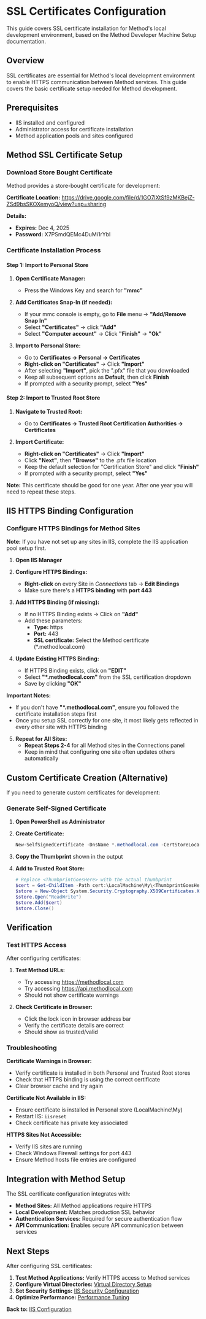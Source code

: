# SSL Certificates Configuration

This guide covers SSL certificate installation for Method's local development environment, based on the Method Developer Machine Setup documentation.

## Overview

SSL certificates are essential for Method's local development environment to enable HTTPS communication between Method services. This guide covers the basic certificate setup needed for Method development.

## Prerequisites

- IIS installed and configured
- Administrator access for certificate installation
- Method application pools and sites configured

## Method SSL Certificate Setup

### Download Store Bought Certificate

Method provides a store-bought certificate for development:

**Certificate Location:** https://drive.google.com/file/d/1GO7lXtSf9zMKBejZ-ZSd9bsSKOXemyoQ/view?usp=sharing

**Details:**
- **Expires:** Dec 4, 2025
- **Password:** X7PSmdQEMc4DuMi1rYbl

### Certificate Installation Process

#### Step 1: Import to Personal Store

1. **Open Certificate Manager:**
   - Press the Windows Key and search for **"mmc"**
   
2. **Add Certificates Snap-In (if needed):**
   - If your mmc console is empty, go to **File** menu → **"Add/Remove Snap In"**
   - Select **"Certificates"** → click **"Add"**
   - Select **"Computer account"** → Click **"Finish"** → **"Ok"**

3. **Import to Personal Store:**
   - Go to **Certificates → Personal → Certificates**
   - **Right-click on "Certificates"** → Click **"Import"**
   - After selecting **"Import"**, pick the ".pfx" file that you downloaded
   - Keep all subsequent options as **Default**, then click **Finish**
   - If prompted with a security prompt, select **"Yes"**

#### Step 2: Import to Trusted Root Store

1. **Navigate to Trusted Root:**
   - Go to **Certificates → Trusted Root Certification Authorities → Certificates**

2. **Import Certificate:**
   - **Right-click on "Certificates"** → Click **"Import"**
   - Click **"Next"**, then **"Browse"** to the .pfx file location
   - Keep the default selection for "Certification Store" and click **"Finish"**
   - If prompted with a security prompt, select **"Yes"**

**Note:** This certificate should be good for one year. After one year you will need to repeat these steps.

## IIS HTTPS Binding Configuration

### Configure HTTPS Bindings for Method Sites

**Note:** If you have not set up any sites in IIS, complete the IIS application pool setup first.

1. **Open IIS Manager**

2. **Configure HTTPS Bindings:**
   - **Right-click** on every Site in *Connections* tab → **Edit Bindings**
   - Make sure there's a **HTTPS binding** with **port 443**

3. **Add HTTPS Binding (if missing):**
   - If no HTTPS Binding exists → Click on **"Add"**
   - Add these parameters:
     - **Type:** https
     - **Port:** 443  
     - **SSL certificate:** Select the Method certificate (*.methodlocal.com)

4. **Update Existing HTTPS Binding:**
   - If HTTPS Binding exists, click on **"EDIT"**
   - Select **"*.methodlocal.com"** from the SSL certification dropdown
   - Save by clicking **"OK"**

**Important Notes:**
- If you don't have **"*.methodlocal.com"**, ensure you followed the certificate installation steps first
- Once you setup SSL correctly for one site, it most likely gets reflected in every other site with HTTPS binding

5. **Repeat for All Sites:**
   - **Repeat Steps 2-4** for all Method sites in the Connections panel
   - Keep in mind that configuring one site often updates others automatically

## Custom Certificate Creation (Alternative)

If you need to generate custom certificates for development:

### Generate Self-Signed Certificate

1. **Open PowerShell as Administrator**

2. **Create Certificate:**
   ```powershell
   New-SelfSignedCertificate -DnsName *.methodlocal.com -CertStoreLocation cert:\LocalMachine\My
   ```

3. **Copy the Thumbprint** shown in the output

4. **Add to Trusted Root Store:**
   ```powershell
   # Replace <ThumbprintGoesHere> with the actual thumbprint
   $cert = Get-ChildItem -Path cert:\LocalMachine\My\<ThumbprintGoesHere>
   $store = New-Object System.Security.Cryptography.X509Certificates.X509Store("Root","LocalMachine")
   $store.Open("ReadWrite")
   $store.Add($cert)
   $store.Close()
   ```

## Verification

### Test HTTPS Access

After configuring certificates:

1. **Test Method URLs:**
   - Try accessing https://methodlocal.com
   - Try accessing https://api.methodlocal.com
   - Should not show certificate warnings

2. **Check Certificate in Browser:**
   - Click the lock icon in browser address bar
   - Verify the certificate details are correct
   - Should show as trusted/valid

### Troubleshooting

**Certificate Warnings in Browser:**
- Verify certificate is installed in both Personal and Trusted Root stores
- Check that HTTPS binding is using the correct certificate
- Clear browser cache and try again

**Certificate Not Available in IIS:**
- Ensure certificate is installed in Personal store (LocalMachine\My)
- Restart IIS: `iisreset`
- Check certificate has private key associated

**HTTPS Sites Not Accessible:**
- Verify IIS sites are running
- Check Windows Firewall settings for port 443
- Ensure Method hosts file entries are configured

## Integration with Method Setup

The SSL certificate configuration integrates with:

- **Method Sites:** All Method applications require HTTPS
- **Local Development:** Matches production SSL behavior
- **Authentication Services:** Required for secure authentication flow
- **API Communication:** Enables secure API communication between services

## Next Steps

After configuring SSL certificates:

1. **Test Method Applications:** Verify HTTPS access to Method services  
2. **Configure Virtual Directories:** [Virtual Directory Setup](./virtual-directories.md)
3. **Set Security Settings:** [IIS Security Configuration](./security-settings.md)
4. **Optimize Performance:** [Performance Tuning](./performance-tuning.md)

**Back to:** [IIS Configuration](./README.md)
